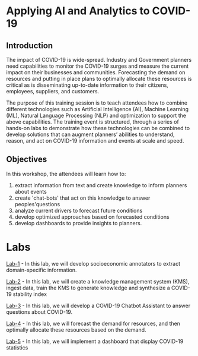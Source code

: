 # Applying AI and Analytics to COVID-19

## Introduction
The impact of COVID-19 is wide-spread. Industry and Government planners need capabilities to monitor the COVID-19 surges and measure the current impact on their businesses and communities. Forecasting the demand on resources and putting in place plans to optimally allocate these resources is critical as is disseminating up-to-date information to their citizens, employees, suppliers, and customers. 

The purpose of this training session is to teach attendees how to combine different technologies such as Artificial Intelligence (AI), Machine Learning (ML), Natural Language Processing (NLP) and optimization to support the above capabilities. The training event is structured, through a series of hands-on labs  to demonstrate how these technologies can be combined to develop solutions that can augment planners’ abilities to understand, reason, and act on COVID-19 information and events at scale and speed.

## Objectives 
In this workshop, the attendees will learn how to: 
1. extract information from text and create knowledge to inform planners about events
1. create 'chat-bots' that act on this knowledge to answer peoples'questions
1. analyze current drivers to forecast future conditions
1. develop optimized approaches based on forecasted conditions
1. develop dashboards to provide insights to planners. 

# Labs
[Lab-1](Lab-1) - In this lab, we will develop socioeconomic annotators to extract domain-specific information. 

[Lab-2](Lab-2) - In this lab, we will create a knowledge management system (KMS), ingest data, train the KMS to generate knowledge and synthesize a COVID-19 stability index

[Lab-3](Lab-3) - In this lab, we will develop a COVID-19 Chatbot Assistant to answer questions about COVID-19. 

[Lab-4](Lab-4) - In this lab, we will forecast the demand for resources, and then optimally allocate these resources based on the demand.   

[Lab-5](Lab-5) - In this lab, we will implement a dashboard that display COVID-19 statistics



